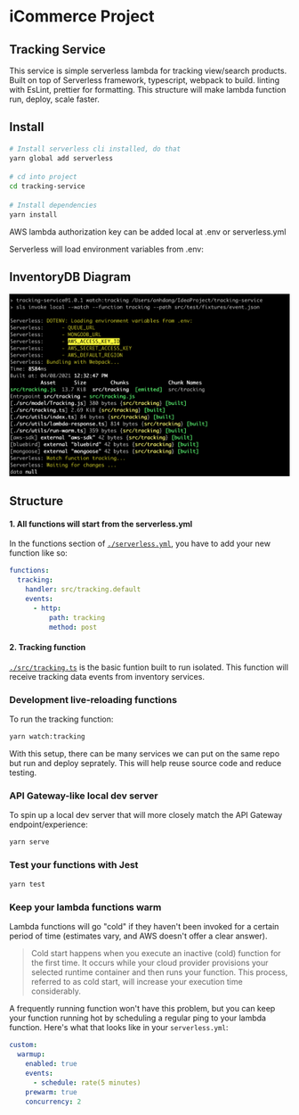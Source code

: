 # iCommerce Project
## Tracking Service
This service is simple serverless lambda for tracking view/search products.
Built on top of Serverless framework, typescript, webpack to build. linting with EsLint, prettier for formatting. This structure will make lambda function run, deploy, scale faster.

## Install
```bash
# Install serverless cli installed, do that
yarn global add serverless

# cd into project
cd tracking-service 

# Install dependencies
yarn install
```
AWS lambda authorization key can be added local at .env or serverless.yml

Serverless will load environment variables from .env:

## InventoryDB Diagram
![development](./readme/trackingservice1.png)


## Structure
#### 1. All functions will start from the serverless.yml

In the functions section of [`./serverless.yml`](./serverless.yml), you have to add your new function like so:
```yaml
functions:
  tracking:
    handler: src/tracking.default
    events:
      - http:
          path: tracking
          method: post
```

#### 2. Tracking function 
 
[`./src/tracking.ts`](./src/tracking.ts) is the basic funtion built to run isolated. This function will receive tracking data events from inventory services.

### Development live-reloading functions

To run the tracking function:

```bash
yarn watch:tracking
```

With this setup, there can be many services we can put on the same repo but run and deploy seprately. This will help reuse source code and reduce testing.

### API Gateway-like local dev server

To spin up a local dev server that will more closely match the API Gateway endpoint/experience:

```bash
yarn serve
```

### Test your functions with Jest
```bash
yarn test
```

### Keep your lambda functions warm
Lambda functions will go "cold" if they haven't been invoked for a certain period of time (estimates vary, and AWS doesn't offer a clear answer).
> Cold start happens when you execute an inactive (cold) function for the first time. It occurs while your cloud provider provisions your selected runtime container and then runs your function. This process, referred to as cold start, will increase your execution time considerably.

A frequently running function won't have this problem, but you can keep your function running hot by scheduling a regular ping to your lambda function. Here's what that looks like in your `serverless.yml`:

```yaml
custom:
  warmup:
    enabled: true
    events:
      - schedule: rate(5 minutes)
    prewarm: true
    concurrency: 2
```